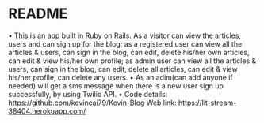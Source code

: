# README

•	This is an app built in Ruby on Rails. As a visitor can view the articles, users and can sign up for the blog; as a registered user can view all the articles & users, can sign in the blog, can edit, delete his/her own articles, can edit & view his/her own profile; as admin user can view all the articles & users, can sign in the blog, can edit, delete all articles, can edit & view his/her profile, can delete any users.
•	As an adim(can add anyone if needed) will get a sms message when there is a new user sign up successfully, by using Twilio API.
•	Code details: https://github.com/kevincai79/Kevin-Blog   Web link: https://lit-stream-38404.herokuapp.com/

